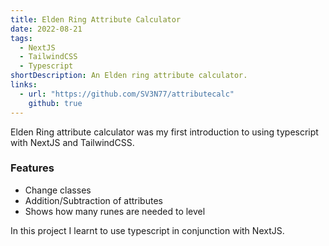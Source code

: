 ```yaml
---
title: Elden Ring Attribute Calculator
date: 2022-08-21
tags:
  - NextJS
  - TailwindCSS
  - Typescript
shortDescription: An Elden ring attribute calculator.
links:
  - url: "https://github.com/SV3N77/attributecalc"
    github: true
---
```


Elden Ring attribute calculator was my first introduction to using typescript with NextJS and TailwindCSS.

### Features

- Change classes
- Addition/Subtraction of attributes
- Shows how many runes are needed to level

In this project I learnt to use typescript in conjunction with NextJS.
